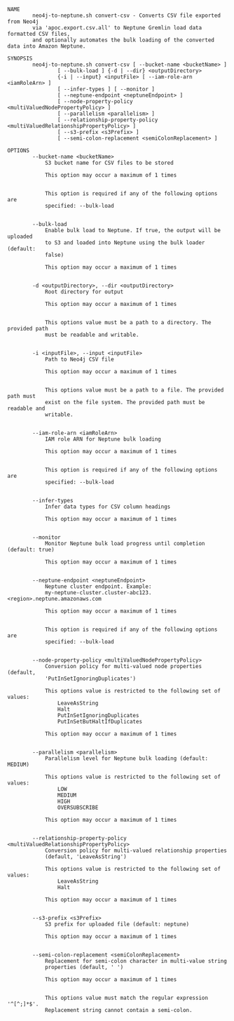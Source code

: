     NAME
            neo4j-to-neptune.sh convert-csv - Converts CSV file exported from Neo4j
            via 'apoc.export.csv.all' to Neptune Gremlin load data formatted CSV files,
            and optionally automates the bulk loading of the converted data into Amazon Neptune.

    SYNOPSIS
            neo4j-to-neptune.sh convert-csv [ --bucket-name <bucketName> ]
                    [ --bulk-load ] {-d | --dir} <outputDirectory>
                    {-i | --input} <inputFile> [ --iam-role-arn <iamRoleArn> ]
                    [ --infer-types ] [ --monitor ]
                    [ --neptune-endpoint <neptuneEndpoint> ]
                    [ --node-property-policy <multiValuedNodePropertyPolicy> ]
                    [ --parallelism <parallelism> ]
                    [ --relationship-property-policy <multiValuedRelationshipPropertyPolicy> ]
                    [ --s3-prefix <s3Prefix> ]
                    [ --semi-colon-replacement <semiColonReplacement> ]

    OPTIONS
            --bucket-name <bucketName>
                S3 bucket name for CSV files to be stored

                This option may occur a maximum of 1 times


                This option is required if any of the following options are
                specified: --bulk-load


            --bulk-load
                Enable bulk load to Neptune. If true, the output will be uploaded
                to S3 and loaded into Neptune using the bulk loader (default:
                false)

                This option may occur a maximum of 1 times


            -d <outputDirectory>, --dir <outputDirectory>
                Root directory for output

                This option may occur a maximum of 1 times


                This options value must be a path to a directory. The provided path
                must be readable and writable.


            -i <inputFile>, --input <inputFile>
                Path to Neo4j CSV file

                This option may occur a maximum of 1 times


                This options value must be a path to a file. The provided path must
                exist on the file system. The provided path must be readable and
                writable.


            --iam-role-arn <iamRoleArn>
                IAM role ARN for Neptune bulk loading

                This option may occur a maximum of 1 times


                This option is required if any of the following options are
                specified: --bulk-load


            --infer-types
                Infer data types for CSV column headings

                This option may occur a maximum of 1 times


            --monitor
                Monitor Neptune bulk load progress until completion (default: true)

                This option may occur a maximum of 1 times


            --neptune-endpoint <neptuneEndpoint>
                Neptune cluster endpoint. Example:
                my-neptune-cluster.cluster-abc123.<region>.neptune.amazonaws.com

                This option may occur a maximum of 1 times


                This option is required if any of the following options are
                specified: --bulk-load


            --node-property-policy <multiValuedNodePropertyPolicy>
                Conversion policy for multi-valued node properties (default,
                'PutInSetIgnoringDuplicates')

                This options value is restricted to the following set of values:
                    LeaveAsString
                    Halt
                    PutInSetIgnoringDuplicates
                    PutInSetButHaltIfDuplicates

                This option may occur a maximum of 1 times


            --parallelism <parallelism>
                Parallelism level for Neptune bulk loading (default: MEDIUM)

                This options value is restricted to the following set of values:
                    LOW
                    MEDIUM
                    HIGH
                    OVERSUBSCRIBE

                This option may occur a maximum of 1 times


            --relationship-property-policy <multiValuedRelationshipPropertyPolicy>
                Conversion policy for multi-valued relationship properties
                (default, 'LeaveAsString')

                This options value is restricted to the following set of values:
                    LeaveAsString
                    Halt

                This option may occur a maximum of 1 times


            --s3-prefix <s3Prefix>
                S3 prefix for uploaded file (default: neptune)

                This option may occur a maximum of 1 times


            --semi-colon-replacement <semiColonReplacement>
                Replacement for semi-colon character in multi-value string
                properties (default, ' ')

                This option may occur a maximum of 1 times


                This options value must match the regular expression '^[^;]*$'.
                Replacement string cannot contain a semi-colon.
